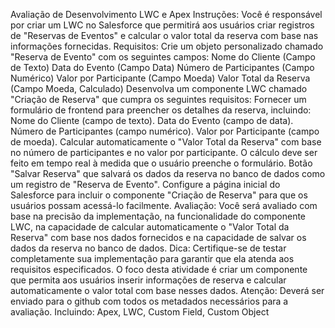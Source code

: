 Avaliação de Desenvolvimento LWC e Apex
Instruções:
Você é responsável por criar um LWC no Salesforce que permitirá aos usuários criar registros de
"Reservas de Eventos" e calcular o valor total da reserva com base nas informações fornecidas.
Requisitos:
Crie um objeto personalizado chamado "Reserva de Evento" com os seguintes campos:
Nome do Cliente (Campo de Texto)
Data do Evento (Campo Data)
Número de Participantes (Campo Numérico)
Valor por Participante (Campo Moeda)
Valor Total da Reserva (Campo Moeda, Calculado)
Desenvolva um componente LWC chamado "Criação de Reserva" que cumpra os seguintes
requisitos:
Fornecer um formulário de frontend para preencher os detalhes da reserva, incluindo:
Nome do Cliente (campo de texto).
Data do Evento (campo de data).
Número de Participantes (campo numérico).
Valor por Participante (campo de moeda).
Calcular automaticamente o "Valor Total da Reserva" com base no número de participantes e no
valor por participante.
O cálculo deve ser feito em tempo real à medida que o usuário preenche o formulário.
Botão "Salvar Reserva" que salvará os dados da reserva no banco de dados como um registro de
"Reserva de Evento".
Configure a página inicial do Salesforce para incluir o componente "Criação de Reserva" para que
os usuários possam acessá-lo facilmente.
Avaliação:
Você será avaliado com base na precisão da implementação, na funcionalidade do componente
LWC, na capacidade de calcular automaticamente o "Valor Total da Reserva" com base nos dados
fornecidos e na capacidade de salvar os dados da reserva no banco de dados.
Dica: Certifique-se de testar completamente sua implementação para garantir que ela atenda aos
requisitos especificados. O foco desta atividade é criar um componente que permita aos usuários
inserir informações de reserva e calcular automaticamente o valor total com base nesses dados.
Atenção: Deverá ser enviado para o github com todos os metadados necessários para a
avaliação. Incluindo: Apex, LWC, Custom Field, Custom Object
